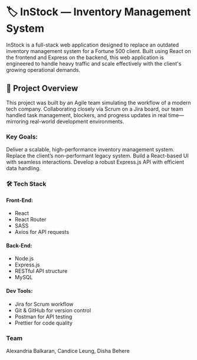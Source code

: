 # 🏷️ InStock — Inventory Management System

InStock is a full-stack web application designed to replace an outdated inventory management system for a Fortune 500 client. Built using React on the frontend and Express on the backend, this web application is engineered to handle heavy traffic and scale effectively with the client's growing operational demands.

## 🚀 Project Overview

This project was built by an Agile team simulating the workflow of a modern tech company. Collaborating closely via Scrum on a Jira board, our team handled task management, blockers, and progress updates in real time—mirroring real-world development environments.

### Key Goals:

Deliver a scalable, high-performance inventory management system.
Replace the client’s non-performant legacy system.
Build a React-based UI with seamless interactions.
Develop a robust Express.js API with efficient data handling.

### 🛠️ Tech Stack

#### Front-End:
- React
- React Router
- SASS
- Axios for API requests

#### Back-End:
- Node.js
- Express.js
- RESTful API structure
- MySQL

#### Dev Tools:
- Jira for Scrum workflow
- Git & GitHub for version control
- Postman for API testing
- Prettier for code quality
  
### Team
Alexandria Balkaran, Candice Leung, Disha Behere
